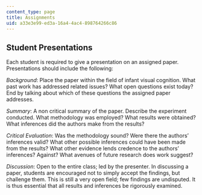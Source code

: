 ```yaml
---
content_type: page
title: Assignments
uid: a33e3e99-ed3a-16a4-4ac4-898764266c86
---
```


Student Presentations
---------------------

Each student is required to give a presentation on an assigned paper. Presentations should include the following:

_Background_: Place the paper within the field of infant visual cognition. What past work has addressed related issues? What open questions exist today? End by talking about which of these questions the assigned paper addresses.

_Summary_: A non critical summary of the paper. Describe the experiment conducted. What methodology was employed? What results were obtained? What inferences did the authors make from the results?

_Critical Evaluation_: Was the methodology sound? Were there the authors’ inferences valid? What other possible inferences could have been made from the results? What other evidence lends credence to the authors’ inferences? Against? What avenues of future research does work suggest?

_Discussion_: Open to the entire class; led by the presenter. In discussing a paper, students are encouraged not to simply accept the findings, but challenge them. This is still a very open field; few findings are undisputed. It is thus essential that all results and inferences be rigorously examined.